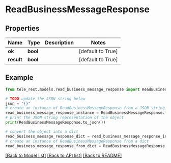 # ReadBusinessMessageResponse


## Properties

Name | Type | Description | Notes
------------ | ------------- | ------------- | -------------
**ok** | **bool** |  | [default to True]
**result** | **bool** |  | [default to True]

## Example

```python
from tele_rest.models.read_business_message_response import ReadBusinessMessageResponse

# TODO update the JSON string below
json = "{}"
# create an instance of ReadBusinessMessageResponse from a JSON string
read_business_message_response_instance = ReadBusinessMessageResponse.from_json(json)
# print the JSON string representation of the object
print(ReadBusinessMessageResponse.to_json())

# convert the object into a dict
read_business_message_response_dict = read_business_message_response_instance.to_dict()
# create an instance of ReadBusinessMessageResponse from a dict
read_business_message_response_from_dict = ReadBusinessMessageResponse.from_dict(read_business_message_response_dict)
```
[[Back to Model list]](../README.md#documentation-for-models) [[Back to API list]](../README.md#documentation-for-api-endpoints) [[Back to README]](../README.md)


